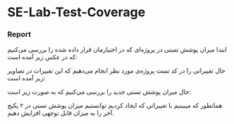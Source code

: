 # SE-Lab-Test-Coverage

### Report
ابتدا میزان پوشش تستی در پروژه‌ای که در اختیارمان قرار داده شده را بررسی می‌کنیم که در عکس زیر آمده است:


حال تغییراتی را در کد تست پروژه‌ی مورد نظر انجام می‌دهیم که این تغییرات در تصاویر زیر آمده است:



حال میزان پوشش تستی جدید را بررسی می‌کنیم که به صورت زیر است:


همانطور که میبینیم با تغییراتی که ایجاد کردیم توانستیم میزان پوشش تستی در ۲ پکیج آخر را به میزان قابل توجهی افزایش دهیم.
